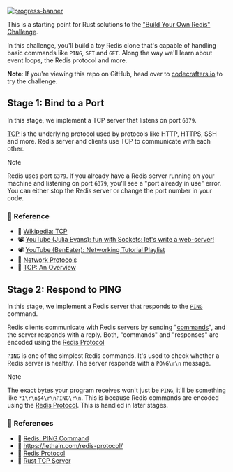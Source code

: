 [![progress-banner](https://backend.codecrafters.io/progress/redis/b3aac796-d508-4680-85c9-09ef0040b12b)](https://app.codecrafters.io/users/codecrafters-bot?r=2qF)

This is a starting point for Rust solutions to the
["Build Your Own Redis" Challenge](https://codecrafters.io/challenges/redis).

In this challenge, you'll build a toy Redis clone that's capable of handling
basic commands like `PING`, `SET` and `GET`. Along the way we'll learn about
event loops, the Redis protocol and more.

**Note**: If you're viewing this repo on GitHub, head over to
[codecrafters.io](https://codecrafters.io) to try the challenge.

## Stage 1: Bind to a Port

In this stage, we implement a TCP server that listens on port `6379`.

[TCP][TCP] is the underlying protocol used by protocols like HTTP, HTTPS, SSH and more. Redis server and clients use TCP to communicate with each other.

> [!NOTE]
> Redis uses port `6379`. If you already have a Redis server running on your machine and listening on port `6379`, you'll see a "port already in use" error. You can either stop the Redis server or change the port number in your code.

### 📕 Reference

- 📄 [Wikipedia: TCP][TCP]
- 📽️ [YouTube (Julia Evans): fun with Sockets: let's write a web-server!](https://www.youtube.com/watch?v=1HF-UAGcuvs)
- 📽️ [YouTube (BenEater): Networking Tutorial Playlist](https://www.youtube.com/playlist?list=PLowKtXNTBypH19whXTVoG3oKSuOcw_XeW)
- 📄 [Network Protocols](https://app.codecrafters.io/concepts/network-protocols)
- 📄 [TCP: An Overview](https://app.codecrafters.io/concepts/network-protocols)

## Stage 2: Respond to PING

In this stage, we implement a Redis server that responds to the [`PING`](https://redis.io/commands/ping) command.

Redis clients communicate with Redis servers by sending "[commands](https://redis.io/docs/latest/commands/)", and the server responds with a reply. Both, "commands" and "responses" are encoded using the [Redis Protocol][Redis Protocol]

`PING` is one of the simplest Redis commands. It's used to check whether a Redis server is healthy. The server responds with a `PONG\r\n` message.

> [!NOTE]
> The exact bytes your program receives won't just be `PING`, it'll be something like `*1\r\n$4\r\nPING\r\n`. This is because Redis commands are encoded using the [Redis Protocol][Redis Protocol]. This is handled in later stages.

### 📕 References

- 📄 [Redis: PING Command](https://redis.io/commands/ping)
- 📄 https://lethain.com/redis-protocol/
- 📄 [Redis Protocol][Redis Protocol]
- 📄 [Rust TCP Server](https://app.codecrafters.io/concepts/rust-tcp-server)


<!-- ----- -->
<!-- LINKS -->
<!-- ----- -->

[TCP]: https://en.wikipedia.org/wiki/Transmission_Control_Protocol
[Redis Protocol]: https://redis.io/topics/protocol
